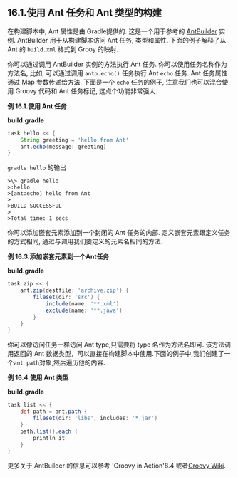 ## 16.1.使用 Ant 任务和 Ant 类型的构建

在构建脚本中, Ant 属性是由 Gradle提供的. 这是一个用于参考的 [AntBuilder](https://docs.gradle.org/current/javadoc/org/gradle/api/AntBuilder.html) 实例. AntBuilder 用于从构建脚本访问 Ant 任务, 类型和属性. 下面的例子解释了从 Ant 的 `build.xml` 格式到 Grooy 的映射.

你可以通过调用 AntBuilder 实例的方法执行 Ant 任务. 你可以使用任务名称作为方法名, 比如, 可以通过调用 `anto.echo()` 任务执行 Ant `echo` 任务. Ant 任务属性通过 Map 参数传递给方法. 下面是一个 `echo` 任务的例子, 注意我们也可以混合使用 Groovy 代码和 Ant 任务标记, 这点个功能非常强大.

**例 16.1.使用 Ant 任务**

**build.gradle**

```gradle
task hello << {
    String greeting = 'hello from Ant'
    ant.echo(message: greeting)
}
```

`gradle hello` 的输出
```
>\> gradle hello
>:hello
>[ant:echo] hello from Ant
>
>BUILD SUCCESSFUL
>
>Total time: 1 secs
```

你可以添加嵌套元素添加到一个封闭的 Ant 任务的内部. 定义嵌套元素跟定义任务的方式相同, 通过与调用我们要定义的元素名相同的方法.

**例 16.3.添加嵌套元素到一个Ant任务**

**build.gradle**
```gradle
task zip << {
    ant.zip(destfile: 'archive.zip') {
        fileset(dir: 'src') {
            include(name: '**.xml')
            exclude(name: '**.java')
        }
    }
}
```

你可以像访问任务一样访问 Ant type,只需要将 type 名作为方法名即可. 该方法调用返回的 Ant 数据类型，可以直接在构建脚本中使用.下面的例子中,我们创建了一个`ant path`对象,然后遍历他的内容.

**例 16.4.使用 Ant 类型**

**build.gradle**
```gradle
task list << {
    def path = ant.path {
        fileset(dir: 'libs', includes: '*.jar')
    }
    path.list().each {
        println it
    }
}
```

更多关于 AntBuilder 的信息可以参考 'Groovy in Action'8.4 或者[Groovy Wiki](http://groovy.codehaus.org/Using+Ant+from+Groovy).


